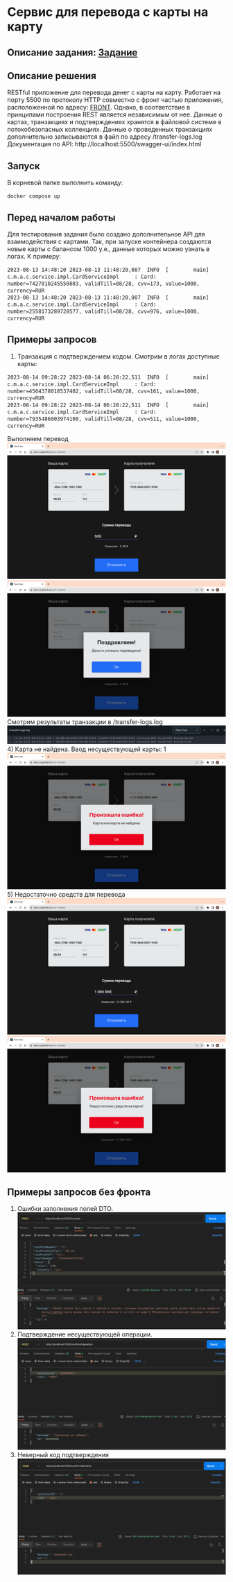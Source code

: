 # Сервис для перевода с карты на карту
## Описание задания: [Задание](https://github.com/netology-code/jd-homeworks/blob/master/diploma/moneytransferservice.md)
## Описание решения
RESTful приложение для перевода денег с карты на карту. Работает на порту 5500 по протоколу HTTP совместно с фронт частью приложения, расположенной по 
адресу: [FRONT](https://serp-ya.github.io/card-transfer/). Однако, в соответствие в принципами построения REST является независимым от нее. 
Данные о картах, транзакциях и подтверждениях хранятся в файловой системе в потокобезопасных коллекциях. Данные о проведенных транзакциях дополнительно записываются в файл по адресу 
/transfer-logs.log
    Документация по API: http://localhost:5500/swagger-ui/index.html
## Запуск
В корневой папке выполнить команду:
```
docker compose up
```
## Перед началом работы
Для тестирования задания было создано дополнительное API для взаимодействия с картами. Так, при запуске контейнера создаются новые карты с балансом 
1000 у.е., данные которых можно узнать в логах. К примеру: 
```
2023-08-13 14:48:20 2023-08-13 11:48:20,087  INFO  [        main] c.m.a.c.service.impl.CardServiceImpl     : Card: number=7427010245550803, validTill=08/28, cvv=173, value=1000, currency=RUR 
2023-08-13 14:48:20 2023-08-13 11:48:20,087  INFO  [        main] c.m.a.c.service.impl.CardServiceImpl     : Card: number=2558173289728577, validTill=08/28, cvv=976, value=1000, currency=RUR 
```
## Примеры запросов
1) Транзакция с подтверждением кодом. Смотрим в логах доступные карты:
```
2023-08-14 09:28:22 2023-08-14 06:28:22,511  INFO  [        main] c.m.a.c.service.impl.CardServiceImpl     : Card: number=4564378018537402, validTill=08/28, cvv=161, value=1000, currency=RUR 
2023-08-14 09:28:22 2023-08-14 06:28:22,511  INFO  [        main] c.m.a.c.service.impl.CardServiceImpl     : Card: number=7935486003974100, validTill=08/28, cvv=511, value=1000, currency=RUR 
```
Выполняем перевод
![](test-transfer.png)
![](test-transfer-result.png)
   Смотрим результаты транзакции в /transfer-logs.log
![](test-transfer-result-logs.png)
4) Карта не найдена. Ввод несуществующей карты:
1[](test-transfer-error-card_not_found.png)
![](test-transfer-error-card_not_found-result.png)
5) Недостаточно средств для перевода
![](test-transfer-error-negative_balance.png)
![](test-transfer-error-negative_balance-result.png)

## Примеры запросов без фронта
1) Ошибки заполнения полей DTO.
![](test-transfer-validation.png)
2) Подтверждение несуществующей операции.
![](test-confirm-error-transfer_not_found.png)
3) Неверный код подтверждения
![](test-confirm-error-invalid_code.png)
